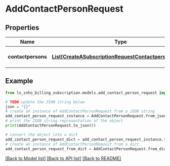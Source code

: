 # AddContactPersonRequest


## Properties

Name | Type | Description | Notes
------------ | ------------- | ------------- | -------------
**contactpersons** | [**List[CreateASubscriptionRequestContactpersonsInner]**](CreateASubscriptionRequestContactpersonsInner.md) | List of contact person objects. Each object contains &lt;code&gt;contactperson_id&lt;/code&gt;. | 

## Example

```python
from ls_zoho_billing_subscription.models.add_contact_person_request import AddContactPersonRequest

# TODO update the JSON string below
json = "{}"
# create an instance of AddContactPersonRequest from a JSON string
add_contact_person_request_instance = AddContactPersonRequest.from_json(json)
# print the JSON string representation of the object
print(AddContactPersonRequest.to_json())

# convert the object into a dict
add_contact_person_request_dict = add_contact_person_request_instance.to_dict()
# create an instance of AddContactPersonRequest from a dict
add_contact_person_request_from_dict = AddContactPersonRequest.from_dict(add_contact_person_request_dict)
```
[[Back to Model list]](../README.md#documentation-for-models) [[Back to API list]](../README.md#documentation-for-api-endpoints) [[Back to README]](../README.md)


